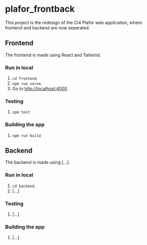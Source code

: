 # plafor_frontback

This project is the redesign of the CI4 Plafor web application, where frontend and backend are now seperated.

## Frontend

The frontend is made using React and Tailwind.

### Run in local

1. `cd frontend`.
2. `npm run serve`.
3. Go to [http://localhost:4000](http://localhost:4000).

### Testing

1. `npm test`

### Building the app

1. `npm run build`

## Backend

The backend is made using [...].

### Run in local

1. `cd backend`.
2. [...]

### Testing

1. [...]

### Building the app

1. [...]